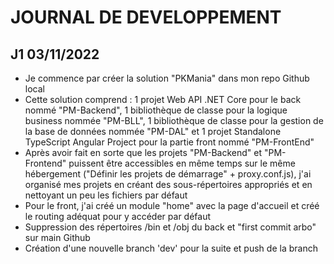 # JOURNAL DE DEVELOPPEMENT

## J1 03/11/2022

- Je commence par créer la solution "PKMania" dans mon repo Github local
- Cette solution comprend : 1 projet Web API .NET Core pour le back nommé "PM-Backend", 1 bibliothèque de classe pour la logique business nommée "PM-BLL", 1 bibliothèque de classe pour la gestion de la base de données nommée "PM-DAL" et 1 projet Standalone TypeScript Angular Project pour la partie front nommé "PM-FrontEnd"
- Après avoir fait en sorte que les projets "PM-Backend" et "PM-Frontend" puissent être accessibles en même temps sur le même hébergement ("Définir les projets de démarrage" + proxy.conf.js), j'ai organisé mes projets en créant des sous-répertoires appropriés et en nettoyant un peu les fichiers par défaut
- Pour le front, j'ai créé un module "home" avec la page d'accueil et créé le routing adéquat pour y accéder par défaut
- Suppression des répertoires /bin et /obj du back et "first commit arbo" sur main Github
- Création d'une nouvelle branch 'dev' pour la suite et push de la branch

